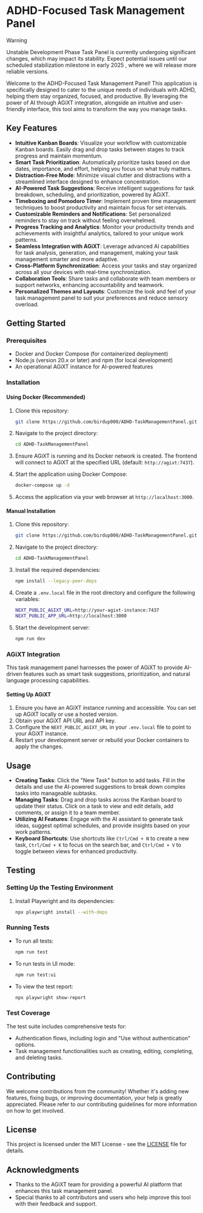 # ADHD-Focused Task Management Panel

> [!WARNING]  
> Unstable Development Phase
Task Panel is currently undergoing significant changes, which may impact its stability. Expect potential issues until our scheduled stabilization milestone in early 2025 , where we will release more reliable versions. 


Welcome to the ADHD-Focused Task Management Panel! This application is specifically designed to cater to the unique needs of individuals with ADHD, helping them stay organized, focused, and productive. By leveraging the power of AI through AGiXT integration, alongside an intuitive and user-friendly interface, this tool aims to transform the way you manage tasks.

## Key Features

-   **Intuitive Kanban Boards**: Visualize your workflow with customizable Kanban boards. Easily drag and drop tasks between stages to track progress and maintain momentum.
-   **Smart Task Prioritization**: Automatically prioritize tasks based on due dates, importance, and effort, helping you focus on what truly matters.
-   **Distraction-Free Mode**: Minimize visual clutter and distractions with a streamlined interface designed to enhance concentration.
-   **AI-Powered Task Suggestions**: Receive intelligent suggestions for task breakdown, scheduling, and prioritization, powered by AGiXT.
-   **Timeboxing and Pomodoro Timer**: Implement proven time management techniques to boost productivity and maintain focus for set intervals.
-   **Customizable Reminders and Notifications**: Set personalized reminders to stay on track without feeling overwhelmed.
-   **Progress Tracking and Analytics**: Monitor your productivity trends and achievements with insightful analytics, tailored to your unique work patterns.
-   **Seamless Integration with AGiXT**: Leverage advanced AI capabilities for task analysis, generation, and management, making your task management smarter and more adaptive.
-   **Cross-Platform Synchronization**: Access your tasks and stay organized across all your devices with real-time synchronization.
-   **Collaboration Tools**: Share tasks and collaborate with team members or support networks, enhancing accountability and teamwork.
-   **Personalized Themes and Layouts**: Customize the look and feel of your task management panel to suit your preferences and reduce sensory overload.

## Getting Started

### Prerequisites

-   Docker and Docker Compose (for containerized deployment)
-   Node.js (version 20.x or later) and npm (for local development)
-   An operational AGiXT instance for AI-powered features

### Installation

#### Using Docker (Recommended)

1. Clone this repository:

    ```bash
    git clone https://github.com/birdup000/ADHD-TaskManagementPanel.git
    ```

2. Navigate to the project directory:

    ```bash
    cd ADHD-TaskManagementPanel
    ```

3. Ensure AGiXT is running and its Docker network is created. The frontend will connect to AGiXT at the specified URL (default: `http://agixt:7437`).

4. Start the application using Docker Compose:

    ```bash
    docker-compose up -d
    ```

5. Access the application via your web browser at `http://localhost:3000`.

#### Manual Installation

1. Clone this repository:

    ```bash
    git clone https://github.com/birdup000/ADHD-TaskManagementPanel.git
    ```

2. Navigate to the project directory:

    ```bash
    cd ADHD-TaskManagementPanel
    ```

3. Install the required dependencies:

    ```bash
    npm install --legacy-peer-deps
    ```

4. Create a `.env.local` file in the root directory and configure the following variables:

    ```bash
    NEXT_PUBLIC_AGIXT_URL=http://your-agixt-instance:7437
    NEXT_PUBLIC_APP_URL=http://localhost:3000
    ```

5. Start the development server:

    ```bash
    npm run dev
    ```

### AGiXT Integration

This task management panel harnesses the power of AGiXT to provide AI-driven features such as smart task suggestions, prioritization, and natural language processing capabilities.

#### Setting Up AGiXT

1. Ensure you have an AGiXT instance running and accessible. You can set up AGiXT locally or use a hosted version.
2. Obtain your AGiXT API URL and API key.
3. Configure the `NEXT_PUBLIC_AGIXT_URL` in your `.env.local` file to point to your AGiXT instance.
4. Restart your development server or rebuild your Docker containers to apply the changes.

## Usage

-   **Creating Tasks**: Click the "New Task" button to add tasks. Fill in the details and use the AI-powered suggestions to break down complex tasks into manageable subtasks.
-   **Managing Tasks**: Drag and drop tasks across the Kanban board to update their status. Click on a task to view and edit details, add comments, or assign it to a team member.
-   **Utilizing AI Features**: Engage with the AI assistant to generate task ideas, suggest optimal schedules, and provide insights based on your work patterns.
-   **Keyboard Shortcuts**: Use shortcuts like `Ctrl/Cmd + N` to create a new task, `Ctrl/Cmd + K` to focus on the search bar, and `Ctrl/Cmd + V` to toggle between views for enhanced productivity.

## Testing

### Setting Up the Testing Environment

1. Install Playwright and its dependencies:

    ```bash
    npx playwright install --with-deps
    ```

### Running Tests

-   To run all tests:

    ```bash
    npm run test
    ```

-   To run tests in UI mode:

    ```bash
    npm run test:ui
    ```

-   To view the test report:

    ```bash
    npx playwright show-report
    ```

### Test Coverage

The test suite includes comprehensive tests for:

-   Authentication flows, including login and "Use without authentication" options.
-   Task management functionalities such as creating, editing, completing, and deleting tasks.

## Contributing

We welcome contributions from the community! Whether it's adding new features, fixing bugs, or improving documentation, your help is greatly appreciated. Please refer to our contributing guidelines for more information on how to get involved.

## License

This project is licensed under the MIT License - see the [LICENSE](LICENSE) file for details.

## Acknowledgments

-   Thanks to the AGiXT team for providing a powerful AI platform that enhances this task management panel.
-   Special thanks to all contributors and users who help improve this tool with their feedback and support.
